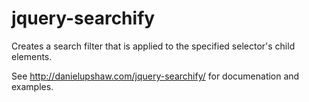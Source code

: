 # jquery-searchify

Creates a search filter that is applied to the specified selector's child elements.

See http://danielupshaw.com/jquery-searchify/ for documenation and examples.
